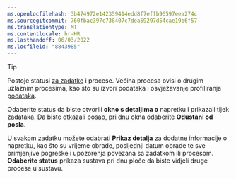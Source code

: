 ```yaml
---
ms.openlocfilehash: 3b474972e142359414edd8f7effb96597eea274c
ms.sourcegitcommit: 760fbac397c738407c7dea59297d54cae19b6f57
ms.translationtype: MT
ms.contentlocale: hr-HR
ms.lasthandoff: 06/03/2022
ms.locfileid: "8843985"
---
```

> [!TIP] 
> Postoje statusi [za zadatke](../system.md#status-definitions) i procese. Većina procesa ovisi o drugim uzlaznim procesima, kao što su izvori podataka i osvježavanje profiliranja [podataka](../system.md#refresh-processes). 
> 
> Odaberite status da biste otvorili **okno s detaljima o** napretku i prikazali tijek zadataka. Da biste otkazali posao, pri dnu okna odaberite **Odustani od posla**. 
> 
> U svakom zadatku možete odabrati **Prikaz detalja** za dodatne informacije o napretku, kao što su vrijeme obrade, posljednji datum obrade te sve primjenjive pogreške i upozorenja povezana sa zadatkom ili procesom. **Odaberite status** prikaza sustava pri dnu ploče da biste vidjeli druge procese u sustavu.